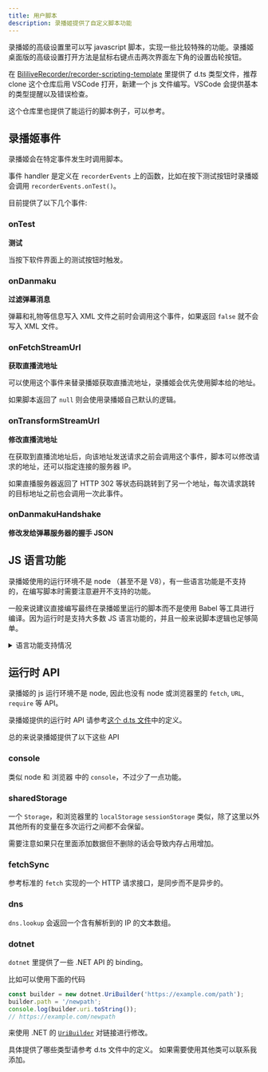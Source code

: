 ```yaml
---
title: 用户脚本
description: 录播姬提供了自定义脚本功能
---
```


录播姬的高级设置里可以写 javascript 脚本，实现一些比较特殊的功能。录播姬桌面版的高级设置打开方法是鼠标右键点击两次界面左下角的设置齿轮按钮。

在 [BililiveRecorder/recorder-scripting-template](https://github.com/BililiveRecorder/recorder-scripting-template) 里提供了 d.ts 类型文件，推荐 clone 这个仓库后用 VSCode 打开，新建一个 js 文件编写。VSCode 会提供基本的类型提醒以及错误检查。

这个仓库里也提供了能运行的脚本例子，可以参考。

## 录播姬事件

录播姬会在特定事件发生时调用脚本。

事件 handler 是定义在 `recorderEvents` 上的函数，比如在按下测试按钮时录播姬会调用 `recorderEvents.onTest()`。

目前提供了以下几个事件:

### onTest

**测试**

当按下软件界面上的测试按钮时触发。

### onDanmaku

**过滤弹幕消息**

弹幕和礼物等信息写入 XML 文件之前时会调用这个事件，如果返回 `false` 就不会写入 XML 文件。

### onFetchStreamUrl

**获取直播流地址**

可以使用这个事件来替录播姬获取直播流地址，录播姬会优先使用脚本给的地址。

如果脚本返回了 `null` 则会使用录播姬自己默认的逻辑。

### onTransformStreamUrl

**修改直播流地址**

在获取到直播流地址后，向该地址发送请求之前会调用这个事件，脚本可以修改请求的地址，还可以指定连接的服务器 IP。

如果直播服务器返回了 HTTP 302 等状态码跳转到了另一个地址，每次请求跳转的目标地址之前也会调用一次此事件。

### onDanmakuHandshake

**修改发给弹幕服务器的握手 JSON**

## JS 语言功能

录播姬使用的运行环境不是 node （甚至不是 V8），有一些语言功能是不支持的，在编写脚本时需要注意避开不支持的功能。

一般来说建议直接编写最终在录播姬里运行的脚本而不是使用 Babel 等工具进行编译。因为运行时是支持大多数 JS 语言功能的，并且一般来说脚本逻辑也足够简单。

<details>
<summary>语言功能支持情况</summary>

录播姬使用的 JS 引擎是 [Jint](https://github.com/sebastienros/jint)

**ECMAScript 2015 (ES6)**

- ✔️ ArrayBuffer
- ✔️ Arrow function expression
- ✔️ Binary and octal literals
- ✔️ Class support
- ✔️ DataView
- ✔️ Destructuring
- ✔️ Default, rest and spread
- ✔️ Enhanced object literals
- ✔️ `for...of`
- ❌ Generators
- ✔️ Template strings
- ✔️ Lexical scoping of variables (let and const)
- ✔️ Map and Set
- ✔️ Modules and module loaders
- ✔️ Promises (Experimental, API is unstable)
- ✔️ Reflect
- ✔️ Proxies
- ✔️ Symbols
- ❌ Tail calls
- ✔️ Typed arrays
- ✔️ Unicode
- ✔️ Weakmap and Weakset

**ECMAScript 2016**

- ✔️ `Array.prototype.includes`
- ✔️ `await`, `async`
- ✔️ Block-scoping of variables and functions
- ✔️ Exponentiation operator `**`
- ✔️ Destructuring patterns (of variables)

** ECMAScript 2017**

- ✔️ `Object.values`, `Object.entries` and `Object.getOwnPropertyDescriptors`

**ECMAScript 2018**

- ✔️ `Promise.prototype.finally`
- ✔️ RegExp named capture groups
- ✔️ Rest/spread operators for object literals (`...identifier`),

**ECMAScript 2019**

- ✔️ `Array.prototype.flat`, `Array.prototype.flatMap`
- ✔️ `String.prototype.trimStart`, `String.prototype.trimEnd`
- ✔️ `Object.fromEntries`
- ✔️ `Symbol.description`
- ✔️ Optional catch binding

**ECMAScript 2020**

- ✔️ `BigInt`
- ✔️ `export * as ns from`
- ✔️ `for-in` enhancements
- ✔️ `globalThis` object
- ✔️ `import`
- ✔️ `import.meta`
- ✔️ Nullish coalescing operator (`??`)
- ✔️ Optional chaining
- ✔️ `Promise.allSettled`
- ✔️ `String.prototype.matchAll`

**ECMAScript 2021**

- ✔️ Logical Assignment Operators (`&&=` `||=` `??=`)
- ✔️ Numeric Separators (`1_000`)
- ✔️ `AggregateError`
- ✔️ `Promise.any` 
- ✔️ `String.prototype.replaceAll`
- ✔️ `WeakRef` 
- ✔️ `FinalizationRegistry`

**ECMAScript 2022**

- ✔️ Class Fields
- ✔️ RegExp Match Indices
- ✔️ Top-level await
- ✔️ Ergonomic brand checks for Private Fields
- ✔️ `.at()`
- ✔️ Accessible `Object.prototype.hasOwnProperty` (`Object.hasOwn`)
- ✔️ Class Static Block
- ✔️ Error Cause

**ECMAScript 2023**

- ✔️ Array find from last
- ✔️ Change Array by copy
- ✔️ Hashbang Grammar
- ✔️ Symbols as WeakMap keys

**ECMAScript Stage 3 (no version yet)**

- ✔️ Array Grouping - `Object.groupBy` and `Map.groupBy`
- ✔️ Promise.withResolvers
- ✔️ ShadowRealm

</details>

## 运行时 API

录播姬的 js 运行环境不是 node, 因此也没有 node 或浏览器里的 `fetch`, `URL`, `require` 等 API。

录播姬提供的运行时 API 请参考[这个 d.ts 文件](https://github.com/BililiveRecorder/recorder-scripting-template/blob/main/recorder.d.ts)中的定义。

总的来说录播姬提供了以下这些 API

### console

类似 node 和 浏览器 中的 `console`，不过少了一点功能。

### sharedStorage

一个 `Storage`，和浏览器里的 `localStorage` `sessionStorage` 类似，除了这里以外其他所有的变量在多次运行之间都不会保留。

需要注意如果只在里面添加数据但不删除的话会导致内存占用增加。

### fetchSync

参考标准的 `fetch` 实现的一个 HTTP 请求接口，是同步而不是异步的。

### dns

`dns.lookup` 会返回一个含有解析到的 IP 的文本数组。

### dotnet

`dotnet` 里提供了一些 .NET API 的 binding。

比如可以使用下面的代码

```js
const builder = new dotnet.UriBuilder('https://example.com/path');
builder.path = '/newpath';
console.log(builder.uri.toString());
// https://example.com/newpath
```

来使用 .NET 的 [`UriBuilder`](https://docs.microsoft.com/en-us/dotnet/api/system.uribuilder) 对链接进行修改。

具体提供了哪些类型请参考 d.ts 文件中的定义。
如果需要使用其他类可以联系我添加。
